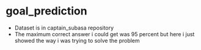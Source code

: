 # goal_prediction
- Dataset is in captain_subasa repository
- The maximum correct answer i could get was 95 percent but here i just showed the way i was trying to solve the problem
